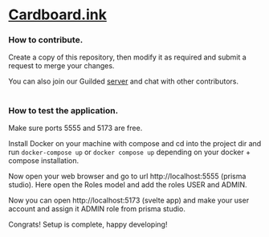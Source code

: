 # [Cardboard.ink](https://Cardboard.ink)

### How to contribute.

<a align="Center">Create a copy of this repository, then modify it as required and submit a request to merge your changes.</a>

You can also join our Guilded [server](https://guilded.gg/CardBoard) and chat with other contributors.

#

### How to test the application.

Make sure ports 5555 and 5173 are free.

Install Docker on your machine with compose and cd into the project dir and run `docker-compose up` or `docker compose up` depending on your docker + compose installation.

Now open your web browser and go to url http://localhost:5555 (prisma studio). Here open the Roles model and add the roles USER and ADMIN. 

Now you can open http://localhost:5173 (svelte app) and make your user account and assign it ADMIN role from prisma studio.

Congrats! Setup is complete, happy developing!

#
